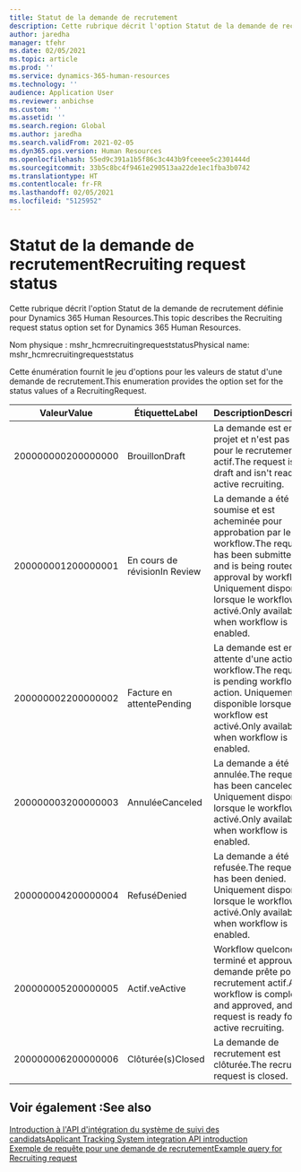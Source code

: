 ```yaml
---
title: Statut de la demande de recrutement
description: Cette rubrique décrit l'option Statut de la demande de recrutement définie pour Dynamics 365 Human Resources.
author: jaredha
manager: tfehr
ms.date: 02/05/2021
ms.topic: article
ms.prod: ''
ms.service: dynamics-365-human-resources
ms.technology: ''
audience: Application User
ms.reviewer: anbichse
ms.custom: ''
ms.assetid: ''
ms.search.region: Global
ms.author: jaredha
ms.search.validFrom: 2021-02-05
ms.dyn365.ops.version: Human Resources
ms.openlocfilehash: 55ed9c391a1b5f86c3c443b9fceeee5c2301444d
ms.sourcegitcommit: 33b5c8bc4f9461e290513aa22de1ec1fba3b0742
ms.translationtype: HT
ms.contentlocale: fr-FR
ms.lasthandoff: 02/05/2021
ms.locfileid: "5125952"
---
```

# <a name="recruiting-request-status"></a><span data-ttu-id="d3c7b-103">Statut de la demande de recrutement</span><span class="sxs-lookup"><span data-stu-id="d3c7b-103">Recruiting request status</span></span>

<span data-ttu-id="d3c7b-104">Cette rubrique décrit l'option Statut de la demande de recrutement définie pour Dynamics 365 Human Resources.</span><span class="sxs-lookup"><span data-stu-id="d3c7b-104">This topic describes the Recruiting request status option set for Dynamics 365 Human Resources.</span></span>

<span data-ttu-id="d3c7b-105">Nom physique : mshr_hcmrecruitingrequeststatus</span><span class="sxs-lookup"><span data-stu-id="d3c7b-105">Physical name: mshr_hcmrecruitingrequeststatus</span></span>

<span data-ttu-id="d3c7b-106">Cette énumération fournit le jeu d'options pour les valeurs de statut d'une demande de recrutement.</span><span class="sxs-lookup"><span data-stu-id="d3c7b-106">This enumeration provides the option set for the status values of a RecruitingRequest.</span></span>

| <span data-ttu-id="d3c7b-107">Valeur</span><span class="sxs-lookup"><span data-stu-id="d3c7b-107">Value</span></span> | <span data-ttu-id="d3c7b-108">Étiquette</span><span class="sxs-lookup"><span data-stu-id="d3c7b-108">Label</span></span> | <span data-ttu-id="d3c7b-109">Description</span><span class="sxs-lookup"><span data-stu-id="d3c7b-109">Description</span></span> |
| --- | --- | --- |
| <span data-ttu-id="d3c7b-110">200000000</span><span class="sxs-lookup"><span data-stu-id="d3c7b-110">200000000</span></span> | <span data-ttu-id="d3c7b-111">Brouillon</span><span class="sxs-lookup"><span data-stu-id="d3c7b-111">Draft</span></span> | <span data-ttu-id="d3c7b-112">La demande est en projet et n'est pas prête pour le recrutement actif.</span><span class="sxs-lookup"><span data-stu-id="d3c7b-112">The request is in draft and isn't ready for active recruiting.</span></span> |
| <span data-ttu-id="d3c7b-113">200000001</span><span class="sxs-lookup"><span data-stu-id="d3c7b-113">200000001</span></span> | <span data-ttu-id="d3c7b-114">En cours de révision</span><span class="sxs-lookup"><span data-stu-id="d3c7b-114">In Review</span></span> | <span data-ttu-id="d3c7b-115">La demande a été soumise et est acheminée pour approbation par le workflow.</span><span class="sxs-lookup"><span data-stu-id="d3c7b-115">The request has been submitted and is being routed for approval by workflow.</span></span> <span data-ttu-id="d3c7b-116">Uniquement disponible lorsque le workflow est activé.</span><span class="sxs-lookup"><span data-stu-id="d3c7b-116">Only available when workflow is enabled.</span></span> |
| <span data-ttu-id="d3c7b-117">200000002</span><span class="sxs-lookup"><span data-stu-id="d3c7b-117">200000002</span></span> | <span data-ttu-id="d3c7b-118">Facture en attente</span><span class="sxs-lookup"><span data-stu-id="d3c7b-118">Pending</span></span> | <span data-ttu-id="d3c7b-119">La demande est en attente d'une action de workflow.</span><span class="sxs-lookup"><span data-stu-id="d3c7b-119">The request is pending workflow action.</span></span> <span data-ttu-id="d3c7b-120">Uniquement disponible lorsque le workflow est activé.</span><span class="sxs-lookup"><span data-stu-id="d3c7b-120">Only available when workflow is enabled.</span></span> |
| <span data-ttu-id="d3c7b-121">200000003</span><span class="sxs-lookup"><span data-stu-id="d3c7b-121">200000003</span></span> | <span data-ttu-id="d3c7b-122">Annulée</span><span class="sxs-lookup"><span data-stu-id="d3c7b-122">Canceled</span></span> | <span data-ttu-id="d3c7b-123">La demande a été annulée.</span><span class="sxs-lookup"><span data-stu-id="d3c7b-123">The request has been canceled.</span></span> <span data-ttu-id="d3c7b-124">Uniquement disponible lorsque le workflow est activé.</span><span class="sxs-lookup"><span data-stu-id="d3c7b-124">Only available when workflow is enabled.</span></span> |
| <span data-ttu-id="d3c7b-125">200000004</span><span class="sxs-lookup"><span data-stu-id="d3c7b-125">200000004</span></span> | <span data-ttu-id="d3c7b-126">Refusé</span><span class="sxs-lookup"><span data-stu-id="d3c7b-126">Denied</span></span> | <span data-ttu-id="d3c7b-127">La demande a été refusée.</span><span class="sxs-lookup"><span data-stu-id="d3c7b-127">The request has been denied.</span></span> <span data-ttu-id="d3c7b-128">Uniquement disponible lorsque le workflow est activé.</span><span class="sxs-lookup"><span data-stu-id="d3c7b-128">Only available when workflow is enabled.</span></span> |
| <span data-ttu-id="d3c7b-129">200000005</span><span class="sxs-lookup"><span data-stu-id="d3c7b-129">200000005</span></span> | <span data-ttu-id="d3c7b-130">Actif.ve</span><span class="sxs-lookup"><span data-stu-id="d3c7b-130">Active</span></span> | <span data-ttu-id="d3c7b-131">Workflow quelconque terminé et approuvé, et demande prête pour un recrutement actif.</span><span class="sxs-lookup"><span data-stu-id="d3c7b-131">Any workflow is completed and approved, and the request is ready for active recruiting.</span></span> |
| <span data-ttu-id="d3c7b-132">200000006</span><span class="sxs-lookup"><span data-stu-id="d3c7b-132">200000006</span></span> | <span data-ttu-id="d3c7b-133">Clôturée(s)</span><span class="sxs-lookup"><span data-stu-id="d3c7b-133">Closed</span></span> | <span data-ttu-id="d3c7b-134">La demande de recrutement est clôturée.</span><span class="sxs-lookup"><span data-stu-id="d3c7b-134">The recruiting request is closed.</span></span> |

## <a name="see-also"></a><span data-ttu-id="d3c7b-135">Voir également :</span><span class="sxs-lookup"><span data-stu-id="d3c7b-135">See also</span></span>

[<span data-ttu-id="d3c7b-136">Introduction à l'API d'intégration du système de suivi des candidats</span><span class="sxs-lookup"><span data-stu-id="d3c7b-136">Applicant Tracking System integration API introduction</span></span>](hr-admin-integration-ats-api-introduction.md)<br>
[<span data-ttu-id="d3c7b-137">Exemple de requête pour une demande de recrutement</span><span class="sxs-lookup"><span data-stu-id="d3c7b-137">Example query for Recruiting request</span></span>](hr-admin-integration-ats-api-recruiting-request-example-query.md)
